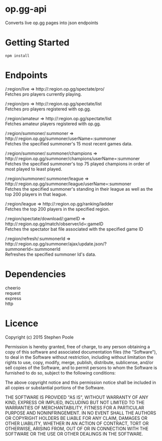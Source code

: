 op.gg-api
=========
Converts live op.gg pages into json endpoints  
  
  
Getting Started  
==========  
```
npm install
```  
  
Endpoints
==========
/:region/live => http://:region.op.gg/spectate/pro/  
Fetches pro players currently playing.

/:region/pro => http://:region.op.gg/spectate/list  
Fetches pro players registered with op.gg.

/:region/amateur => http://:region.op.gg/spectate/list  
Fetches amateur players registered with op.gg.

/:region/summoner/:summoner => http://:region.op.gg/summoner/userName=:summoner  
Fetches the specified summoner's 15 most recent games data.

/:region/summoner/:summoner/champions => http://:region.op.gg/summoner/champions/userName=:summoner  
Fetches the specified summoner's top 75 played champions in order of most played to least played.

/:region/summoner/:summoner/league => http://:region.op.gg/summoner/league/userName=:summoner  
Fetches the specified summoner's standing in their league as well as the top 200 players in that league.

/:region/league => http://:region.op.gg/ranking/ladder  
Fetches the top 200 players in the specified region.

/:region/spectate/download/:gameID => http://:region.op.gg/match/observer/id=:gameID  
Fetches the spectator bat file associated with the specified game ID  

/:region/refresh/:summonerId => http://:region.op.gg/summoner/ajax/update.json/?summonerId=:summonerId  
Refreshes the specified summoner Id's data.
  
Dependencies
==========
cheerio  
request  
express  
http  
  
Licence  
==========  
Copyright (c) 2015 Stephen Poole

Permission is hereby granted, free of charge, to any person obtaining a copy of this software and associated documentation files (the "Software"), to deal in the Software without restriction, including without limitation the rights to use, copy, modify, merge, publish, distribute, sublicense, and/or sell copies of the Software, and to permit persons to whom the Software is furnished to do so, subject to the following conditions:

The above copyright notice and this permission notice shall be included in all copies or substantial portions of the Software.

THE SOFTWARE IS PROVIDED "AS IS", WITHOUT WARRANTY OF ANY KIND, EXPRESS OR IMPLIED, INCLUDING BUT NOT LIMITED TO THE WARRANTIES OF MERCHANTABILITY, FITNESS FOR A PARTICULAR PURPOSE AND NONINFRINGEMENT. IN NO EVENT SHALL THE AUTHORS OR COPYRIGHT HOLDERS BE LIABLE FOR ANY CLAIM, DAMAGES OR OTHER LIABILITY, WHETHER IN AN ACTION OF CONTRACT, TORT OR OTHERWISE, ARISING FROM, OUT OF OR IN CONNECTION WITH THE SOFTWARE OR THE USE OR OTHER DEALINGS IN THE SOFTWARE.
